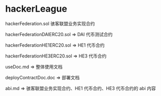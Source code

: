 # hackerLeague

hackerFederation.sol 骇客联盟业务实现合约

hackerFederationDAIERC20.sol => DAI 代币测试合约

hackerFederationHE1ERC20.sol => HE1 代币合约

hackerFederationHE3ERC20.sol => HE3 代币合约

useDoc.md => 整体使用文档

deployContractDoc.doc => 部署文档

abi.md => 骇客联盟业务实现合约、HE1 代币合约、HE3 代币合约的 abi 内容